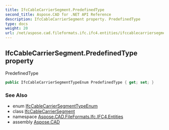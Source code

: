 ```yaml
---
title: IfcCableCarrierSegment.PredefinedType
second_title: Aspose.CAD for .NET API Reference
description: IfcCableCarrierSegment property. PredefinedType
type: docs
weight: 20
url: /net/aspose.cad.fileformats.ifc.ifc4.entities/ifccablecarriersegment/predefinedtype/
---
```

## IfcCableCarrierSegment.PredefinedType property

PredefinedType

```csharp
public IfcCableCarrierSegmentTypeEnum PredefinedType { get; set; }
```

### See Also

* enum [IfcCableCarrierSegmentTypeEnum](../../../aspose.cad.fileformats.ifc.ifc4.types/ifccablecarriersegmenttypeenum/)
* class [IfcCableCarrierSegment](../)
* namespace [Aspose.CAD.FileFormats.Ifc.IFC4.Entities](../../ifccablecarriersegment/)
* assembly [Aspose.CAD](../../../)


